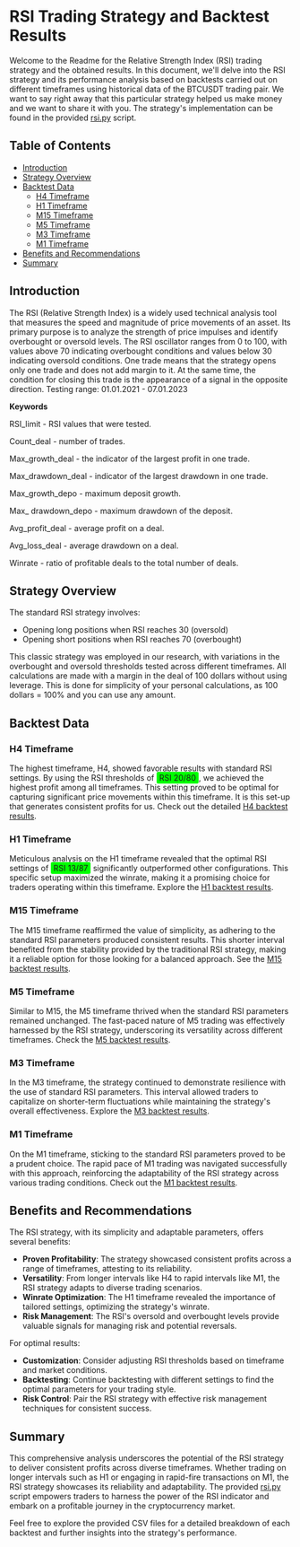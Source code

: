 # RSI Trading Strategy and Backtest Results

Welcome to the Readme for the Relative Strength Index (RSI) trading strategy and the obtained results. In this document, we'll delve into the RSI strategy and its performance analysis based on backtests carried out on different timeframes using historical data of the BTCUSDT trading pair. We want to say right away that this particular strategy helped us make money and we want to share it with you. The strategy's implementation can be found in the provided [rsi.py](https://github.com/slinkslinkovich/backtesting_crypto/blob/main/RSI_strategy/rsi.py) script.

## Table of Contents

- [Introduction](#introduction)
- [Strategy Overview](#strategy-overview)
- [Backtest Data](#backtest-data)
  - [H4 Timeframe](#h4-timeframe)
  - [H1 Timeframe](#h1-timeframe)
  - [M15 Timeframe](#m15-timeframe)
  - [M5 Timeframe](#m5-timeframe)
  - [M3 Timeframe](#m3-timeframe)
  - [M1 Timeframe](#m1-timeframe)
- [Benefits and Recommendations](#benefits-and-recommendations)
- [Summary](#summary)

## Introduction

The RSI (Relative Strength Index) is a widely used technical analysis tool that measures the speed and magnitude of price movements of an asset. Its primary purpose is to analyze the strength of price impulses and identify overbought or oversold levels. The RSI oscillator ranges from 0 to 100, with values above 70 indicating overbought conditions and values below 30 indicating oversold conditions. One trade means that the strategy opens only one trade and does not add margin to it. At the same time, the condition for closing this trade is the appearance of a signal in the opposite direction.
Testing range: 01.01.2021 - 07.01.2023

**Keywords**

RSI_limit - RSI values that were tested.

Count_deal - number of trades.

Max_growth_deal - the indicator of the largest profit in one trade.

Max_drawdown_deal - indicator of the largest drawdown in one trade.

Max_growth_depo - maximum deposit growth.

Max_ drawdown_depo - maximum drawdown of the deposit.

Avg_profit_deal - average profit on a deal.

Avg_loss_deal - average drawdown on a deal.

Winrate - ratio of profitable deals to the total number of deals.

## Strategy Overview

The standard RSI strategy involves:
- Opening long positions when RSI reaches 30 (oversold)
- Opening short positions when RSI reaches 70 (overbought)

This classic strategy was employed in our research, with variations in the overbought and oversold thresholds tested across different timeframes.
All calculations are made with a margin in the deal of 100 dollars without using leverage. This is done for simplicity of your personal calculations, as 100 dollars = 100% and you can use any amount.

## Backtest Data

### H4 Timeframe

The highest timeframe, H4, showed favorable results with standard RSI settings. By using the RSI thresholds of <span style="background-color: #00FF00; padding: 2px 5px; border-radius: 3px;">RSI 20/80</span>, we achieved the highest profit among all timeframes. This setting proved to be optimal for capturing significant price movements within this timeframe. It is this set-up that generates consistent profits for us. Check out the detailed [H4 backtest results](https://github.com/slinkslinkovich/backtesting_crypto/blob/main/RSI_strategy/BTCUSDT_RSI_4h_One_01_01_2021-07_01_2023.csv).

### H1 Timeframe

Meticulous analysis on the H1 timeframe revealed that the optimal RSI settings of <span style="background-color: #00FF00; padding: 2px 5px; border-radius: 3px;">RSI 13/87</span> significantly outperformed other configurations. This specific setup maximized the winrate, making it a promising choice for traders operating within this timeframe. Explore the [H1 backtest results](https://github.com/slinkslinkovich/backtesting_crypto/blob/main/RSI_strategy/H1_backtest_results.csv).

### M15 Timeframe

The M15 timeframe reaffirmed the value of simplicity, as adhering to the standard RSI parameters produced consistent results. This shorter interval benefited from the stability provided by the traditional RSI strategy, making it a reliable option for those looking for a balanced approach. See the [M15 backtest results](https://github.com/slinkslinkovich/backtesting_crypto/blob/main/RSI_strategy/BTCUSDT_RSI_15m_One_01_01_2021-07_01_2023.csv).

### M5 Timeframe

Similar to M15, the M5 timeframe thrived when the standard RSI parameters remained unchanged. The fast-paced nature of M5 trading was effectively harnessed by the RSI strategy, underscoring its versatility across different timeframes. Check the [M5 backtest results](https://github.com/slinkslinkovich/backtesting_crypto/blob/main/RSI_strategy/BTCUSDT_RSI_5m_One_01_01_2021-07_01_2023.csv).

### M3 Timeframe

In the M3 timeframe, the strategy continued to demonstrate resilience with the use of standard RSI parameters. This interval allowed traders to capitalize on shorter-term fluctuations while maintaining the strategy's overall effectiveness. Explore the [M3 backtest results](https://github.com/slinkslinkovich/backtesting_crypto/blob/main/RSI_strategy/BTCUSDT_RSI_3m_One_01_01_2021-07_01_2023.csv).

### M1 Timeframe

On the M1 timeframe, sticking to the standard RSI parameters proved to be a prudent choice. The rapid pace of M1 trading was navigated successfully with this approach, reinforcing the adaptability of the RSI strategy across various trading conditions. Check out the [M1 backtest results](https://github.com/slinkslinkovich/backtesting_crypto/blob/main/RSI_strategy/BTCUSDT_RSI_1m_One_01_01_2021-07_01_2023.csv).

## Benefits and Recommendations

The RSI strategy, with its simplicity and adaptable parameters, offers several benefits:
- **Proven Profitability**: The strategy showcased consistent profits across a range of timeframes, attesting to its reliability.
- **Versatility**: From longer intervals like H4 to rapid intervals like M1, the RSI strategy adapts to diverse trading scenarios.
- **Winrate Optimization**: The H1 timeframe revealed the importance of tailored settings, optimizing the strategy's winrate.
- **Risk Management**: The RSI's oversold and overbought levels provide valuable signals for managing risk and potential reversals.

For optimal results:
- **Customization**: Consider adjusting RSI thresholds based on timeframe and market conditions.
- **Backtesting**: Continue backtesting with different settings to find the optimal parameters for your trading style.
- **Risk Control**: Pair the RSI strategy with effective risk management techniques for consistent success.

## Summary

This comprehensive analysis underscores the potential of the RSI strategy to deliver consistent profits across diverse timeframes. Whether trading on longer intervals such as H1 or engaging in rapid-fire transactions on M1, the RSI strategy showcases its reliability and adaptability. The provided [rsi.py](https://github.com/slinkslinkovich/backtesting_crypto/blob/main/RSI_strategy/rsi.py) script empowers traders to harness the power of the RSI indicator and embark on a profitable journey in the cryptocurrency market.

Feel free to explore the provided CSV files for a detailed breakdown of each backtest and further insights into the strategy's performance.
